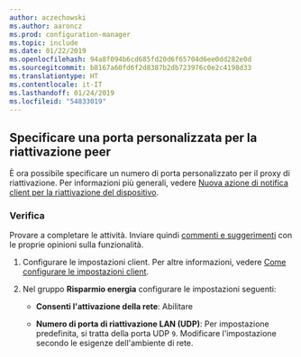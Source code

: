 ```yaml
---
author: aczechowski
ms.author: aaroncz
ms.prod: configuration-manager
ms.topic: include
ms.date: 01/22/2019
ms.openlocfilehash: 94a8f094b6cd685fd20d6f65704d6ee0dd282e0d
ms.sourcegitcommit: b8167a60fd6f2d8387b2db723976c0e2c4198d33
ms.translationtype: HT
ms.contentlocale: it-IT
ms.lasthandoff: 01/24/2019
ms.locfileid: "54833019"
---
```

## <a name="bkmk_sleep"></a> Specificare una porta personalizzata per la riattivazione peer
<!--3605925-->

È ora possibile specificare un numero di porta personalizzato per il proxy di riattivazione. Per informazioni più generali, vedere [Nuova azione di notifica client per la riattivazione del dispositivo](/sccm/core/get-started/capabilities-in-technical-preview-1810#bkmk_wakeup).


### <a name="try-it-out"></a>Verifica

Provare a completare le attività. Inviare quindi [commenti e suggerimenti](/sccm/core/understand/find-help#product-feedback) con le proprie opinioni sulla funzionalità.

1. Configurare le impostazioni client. Per altre informazioni, vedere [Come configurare le impostazioni client](/sccm/core/clients/deploy/configure-client-settings).  

2. Nel gruppo **Risparmio energia** configurare le impostazioni seguenti:  

    - **Consenti l'attivazione della rete**: Abilitare  

    - **Numero di porta di riattivazione LAN (UDP)**: Per impostazione predefinita, si tratta della porta UDP `9`. Modificare l'impostazione secondo le esigenze dell'ambiente di rete.  

